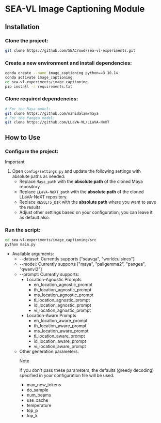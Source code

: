 # SEA-VL Image Captioning Module

## Installation
### Clone the project:
```bash
git clone https://github.com/SEACrowd/sea-vl-experiments.git
```
### Create a new environment and install dependencies:
```bash
conda create --name image_captioning python==3.10.14
conda activate image_captioning
cd sea-vl-experiments/image_captioning
pip install -r requirements.txt
```
### Clone required dependencies:
```bash
# For the Maya model:
git clone https://github.com/nahidalam/maya
# For the Pangea model:
git clone https://github.com/LLaVA-VL/LLaVA-NeXT
```

## How to Use
### Configure the project:
> [!IMPORTANT]
> 1. Open `Config/settings.py` and update the following settings with absolute paths as needed:
>    - Replace `Maya_path` with the **absolute path** of the cloned Maya repository.
>    - Replace `LLaVA-NeXT_path` with the **absolute path** of the cloned LLaVA-NeXT repository.
>    - Replace `RESULTS_DIR` with the **absolute path** where you want to save the results.
>    - Adjust other settings based on your configuration, you can leave it as default also.
### Run the script:
```bash
cd sea-vl-experiments/image_captioning/src
python main.py
```
- Available arguments:
    - --dataset: Currently supports ["seavqa", "worldcuisines"]
    - --model: Currently supports ["maya", "paligemma2", "pangea", "qwenvl2"]
    - --prompt: Currently supports:
        - Location-Agnostic Prompts
            - en_location_agnostic_prompt
            - th_location_agnostic_prompt
            - ms_location_agnostic_prompt
            - tl_location_agnostic_prompt
            - id_location_agnostic_prompt
            - vi_location_agnostic_prompt
        - Location-Aware Prompts
            - en_location_aware_prompt
            - th_location_aware_prompt
            - ms_location_aware_prompt
            - tl_location_aware_prompt
            - id_location_aware_prompt
            - vi_location_aware_prompt 
    - Other generation parameters:
        > [!NOTE]
        > If you don't pass these parameters, the defaults (greedy decoding) specified in your configuration file will be used.
        - max_new_tokens 
        - do_sample
        - num_beams
        - use_cache
        - temperature
        - top_p
        - top_k 

